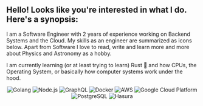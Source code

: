 ## Hello! Looks like you're interested in what I do. Here's a synopsis:

I am a Software Engineer with 2 years of experience working on Backend Systems and the Cloud. My skills as an engineer are summarized as icons below. Apart from Software I love to read, write and learn more and more about Physics and Astronomy as a hobby.


I am currently learning (or at least trying to learn) Rust 🦀 and how CPUs, the Operating System, or basically how computer systems work under the hood. 


<p align="center">
  <img src="https://img.shields.io/badge/Go-00ADD8?style=for-the-badge&logo=go&logoColor=white" alt="Golang" />
  <img src="https://img.shields.io/badge/Node.js-339933?style=for-the-badge&logo=node.js&logoColor=white" alt="Node.js" />
  <img src="https://img.shields.io/badge/GraphQL-E434AA?style=for-the-badge&logo=graphql&logoColor=white" alt="GraphQL" />
  <img src="https://img.shields.io/badge/Docker-2496ED?style=for-the-badge&logo=docker&logoColor=white" alt="Docker" />
  <img src="https://img.shields.io/badge/AWS-232F3E?style=for-the-badge&logo=amazon-aws&logoColor=white" alt="AWS" />
  <img src="https://img.shields.io/badge/GCP-4285F4?style=for-the-badge&logo=google-cloud&logoColor=white" alt="Google Cloud Platform" />
  <img src="https://img.shields.io/badge/PostgreSQL-336791?style=for-the-badge&logo=postgresql&logoColor=white" alt="PostgreSQL" />
  <img src="https://img.shields.io/badge/Hasura-00D7BE?style=for-the-badge&logo=hasura&logoColor=white" alt="Hasura" />
</p>
